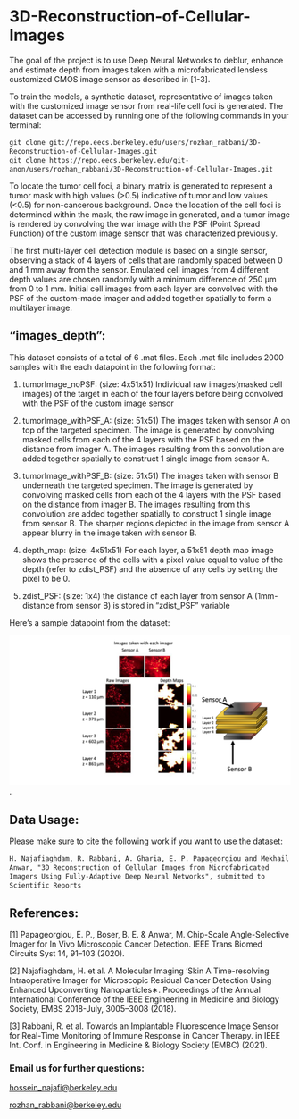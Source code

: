 # 3D-Reconstruction-of-Cellular-Images
The goal of the project is to use Deep Neural Networks to deblur, enhance and estimate depth from images taken with a microfabricated lensless customized CMOS image sensor as described in [1-3].

To train the models, a synthetic dataset, representative of images taken with the customized image sensor from real-life cell foci is generated. The dataset can be accessed by running one of the following commands in your terminal:

```
git clone git://repo.eecs.berkeley.edu/users/rozhan_rabbani/3D-Reconstruction-of-Cellular-Images.git
git clone https://repo.eecs.berkeley.edu/git-anon/users/rozhan_rabbani/3D-Reconstruction-of-Cellular-Images.git
```

To locate the tumor cell foci, a binary matrix is generated to represent a tumor mask with high values (>0.5) indicative of tumor and low values (<0.5) for non-cancerous background. Once the location of the cell foci is determined within the mask, the raw image in generated, and a tumor image is rendered by convolving the war image with the PSF (Point Spread Function) of the custom image sensor that was characterized previously.

The first multi-layer cell detection module is based on a single sensor, observing a stack of 4 layers of cells that are randomly spaced between 0 and 1 mm away from the sensor.
Emulated cell images from 4 different depth values are chosen randomly with a minimum difference of 250 µm from 0 to 1 mm. Initial cell images from each layer are convolved with the PSF of the custom-made imager and added together spatially to form a multilayer image. 

## “images_depth”:

This dataset consists of a total of 6 .mat files.
Each .mat file includes 2000 samples with the each datapoint in the following format:
1.	tumorImage_noPSF: (size: 4x51x51)
Individual raw images(masked cell images) of the target in each of the four layers before being convolved with the PSF of the custom image sensor

2.	tumorImage_withPSF_A: (size: 51x51)
The images taken with sensor A on top of the targeted specimen. The image is generated by convolving masked cells from each of the 4 layers with the PSF based on the distance from imager A.  The images resulting from this convolution are added together spatially to construct 1 single image from sensor A.

3.	tumorImage_withPSF_B: (size: 51x51)
The images taken with sensor B underneath the targeted specimen. The image is generated by convolving masked cells from each of the 4 layers with the PSF based on the distance from imager B.  The images resulting from this convolution are added together spatially to construct 1 single image from sensor B. The sharper regions depicted in the image from sensor A appear blurry in the image taken with sensor B. 

4.	depth_map: (size: 4x51x51)
For each layer, a 51x51 depth map image shows the presence of the cells with a pixel value equal to value of the depth (refer to zdist_PSF) and the absence of any cells by setting the pixel to be 0.

5.	zdist_PSF: (size: 1x4)
the distance of each layer from sensor A (1mm-distance from sensor B) is stored in “zdist_PSF” variable

Here’s a sample datapoint from the dataset:
<div style="text-align:center"><img src="sample.png" /></div>.


## Data Usage:
Please make sure to cite the following work if you want to use the dataset:
```
H. Najafiaghdam, R. Rabbani, A. Gharia, E. P. Papageorgiou and Mekhail Anwar, "3D Reconstruction of Cellular Images from Microfabricated Imagers Using Fully-Adaptive Deep Neural Networks", submitted to Scientific Reports
```



 
## References:

[1] 	Papageorgiou, E. P., Boser, B. E. & Anwar, M. Chip-Scale Angle-Selective Imager for In Vivo Microscopic Cancer Detection. IEEE Trans Biomed Circuits Syst 14, 91–103 (2020).

[2] 	Najafiaghdam, H. et al. A Molecular Imaging ’Skin A Time-resolving Intraoperative Imager for Microscopic Residual Cancer Detection Using Enhanced Upconverting Nanoparticles∗. Proceedings of the Annual International Conference of the IEEE Engineering in Medicine and Biology Society, EMBS 2018-July, 3005–3008 (2018).

[3]	Rabbani, R. et al. Towards an Implantable Fluorescence Image Sensor for Real-Time Monitoring of Immune Response in Cancer Therapy. in IEEE Int. Conf. in Engineering in Medicine & Biology Society (EMBC) (2021).


### Email us for further questions:

[hossein_najafi@berkeley.edu](mailto:hossein_najafi@berkeley.edu)

[rozhan_rabbani@berkeley.edu](mailto:rozhan_rabbani@berkeley.edu)


